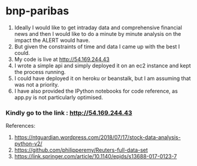 # bnp-paribas

1. Ideally I would like to get intraday data and comprehensive financial news and then I would like to do a minute by minute analysis on the impact the ALERT would have.
2. But given the constraints of time and data I came up with the best I could.
3. My code is live at http://54.169.244.43
4. I wrote a simple api and simply deployed it on an ec2 instance and kept the process running. 
5. I could have deployed it on heroku or beanstalk, but I am assuming that was not a priority. 
6. I have also provided the IPython notebooks for code reference, as app.py is not particularly optimised. 

### Kindly go to the link : http://54.169.244.43

References: 
1. https://ntguardian.wordpress.com/2018/07/17/stock-data-analysis-python-v2/
2. https://github.com/philipperemy/Reuters-full-data-set
3. https://link.springer.com/article/10.1140/epjds/s13688-017-0123-7
